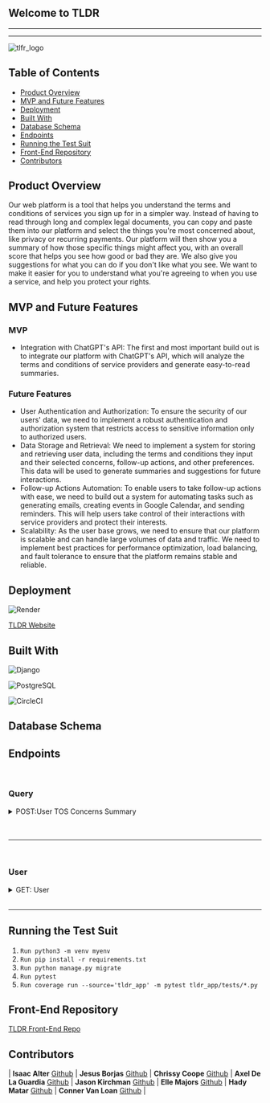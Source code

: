 ## Welcome to TLDR 

---

---

![tlfr_logo](https://github.com/TooLong-DidntRead/tldr_api/assets/113124260/94245722-0389-4ad1-9fa2-af8136e8368b)

## Table of Contents
- [Product Overview](#product-overview)
- [MVP and Future Features](#mvp-and-future-features)
- [Deployment](#deployment)
- [Built With](#built-with)
- [Database Schema](#database-schema)
- [Endpoints](#end-points)
- [Running the Test Suit](#running-the-test-suit)
- [Front-End Repository](#front-end-respository)
- [Contributors](#contributors)

## Product Overview

Our web platform is a tool that helps you understand the terms and conditions of services you sign up for in a simpler way. Instead of having to read through long and complex legal documents, you can copy and paste them into our platform and select the things you're most concerned about, like privacy or recurring payments. Our platform will then show you a summary of how those specific things might affect you, with an overall score that helps you see how good or bad they are. We also give you suggestions for what you can do if you don't like what you see. We want to make it easier for you to understand what you're agreeing to when you use a service, and help you protect your rights.

## MVP and Future Features

### MVP

* Integration with ChatGPT's API: The first and most important build out is to integrate our platform with ChatGPT's API, which will analyze the terms and conditions of service providers and generate easy-to-read summaries.

### Future Features

* User Authentication and Authorization: To ensure the security of our users' data, we need to implement a robust authentication and authorization system that restricts access to sensitive information only to authorized users.
* Data Storage and Retrieval: We need to implement a system for storing and retrieving user data, including the terms and conditions they input and their selected concerns, follow-up actions, and other preferences. This data will be used to generate summaries and suggestions for future interactions.
* Follow-up Actions Automation: To enable users to take follow-up actions with ease, we need to build out a system for automating tasks such as generating emails, creating events in Google Calendar, and sending reminders. This will help users take control of their interactions with service providers and protect their interests.
* Scalability: As the user base grows, we need to ensure that our platform is scalable and can handle large volumes of data and traffic. We need to implement best practices for performance optimization, load balancing, and fault tolerance to ensure that the platform remains stable and reliable.

## Deployment
![Render](https://img.shields.io/badge/Render-%46E3B7.svg?style=for-the-badge&logo=render&logoColor=white)

[TLDR Website](https://tldr-api.onrender.com/)

## Built With
![Django](https://img.shields.io/badge/django-%23092E20.svg?style=for-the-badge&logo=django&logoColor=white)

![PostgreSQL](https://img.shields.io/badge/PostgreSQL-316192?style=for-the-badge&logo=postgresql&logoColor=white)

![CircleCI](https://img.shields.io/badge/circleci-343434?style=for-the-badge&logo=circleci&logoColor=white)

## Database Schema

## Endpoints

<br>

### Query

<details>
  <summary>POST:User TOS Concerns Summary</summary>
  
  Request:
  
  ```JS
  POST /api/queries
  ```
  
  Params: 

  | Name | Requirement | Type | Description |
  | ----- | ----------- | -----| -------------- | 
  | `tos` | Required | string | Terms of Service
  | `concerns` | Optional | string | User Concerns

  <i>Note: </i>

  <br>

  Response: 

  | Result | Status |
  | ------- | ------| 
  | `Success` | 201 |
  | `Failure`| 401 |
  | `Internal Server Error` | 500 |


  ```JSON
{
    "data": [
        {
            "response": {
                "subscription": {
                    "impact": "The Netflix Terms of Use outlines the subscription service that allows members to access entertainment content over the Internet on certain Internet-connected TV's, computers and other devices. It also outlines the payment method that is charged for the subscription service.",
                    "actionable": "The Terms of Use outlines the steps that members must take to cancel their subscription service, as well as the steps that must be taken to ensure that the subscription service is not renewed after the cancellation.",
                    "ranking": 8
                }
            }
        },
        {
            "response": {
                "privacy": {
                    "impact": "Netflix Inc. states that they may collect personal information from members, including name, address, email address, payment information, and other information. They may also collect information about members' use of the service, such as the titles of movies and TV shows watched and the duration of the viewing session.",
                    "actionable": "Members can control the amount of personal information they provide to Netflix Inc. by adjusting their account settings. They can also control the amount of information Netflix Inc. collects about their use of the service by adjusting their privacy settings.",
                    "ranking": 8
                }
            }
        }
    ]
}
  ```
 </details>
 
 <br>
 
 </details>

<br>

---

<br>
<!-- need to finalize -->

### User

<details>
  <summary>GET: User</summary>
  
  <br>
  Request:

  ```JS
  GET /api/users
  ```

  Params: 

  | Name | Requirement | Type | Description |
  | ----- | ----------- | -----| -------------- | 
  | `username` | Required | string | Username

  Response: 

  | Result | Status |
  | ------- | ------| 
  | `Success` | 200 |
  | `Failure`| 401 |
  | `Internal Server Error` | 500 |


   ```JSON
  {
    "data": {
      "id": "1",
      "name": "user",
     {
  }
  ```
</details>

<br>

---

 ## Running the Test Suit
 
 1. `Run python3 -m venv myenv`
 1. `Run pip install -r requirements.txt`
 1. `Run python manage.py migrate`
 1. `Run pytest`
 1. `Run coverage run --source='tldr_app' -m pytest tldr_app/tests/*.py`
 
 ## Front-End Repository 
 
 [TLDR Front-End Repo](https://github.com/TooLong-DidntRead/tldr_fe)

 ## Contributors 

| **Isaac Alter** [Github](https://github.com/Isaac3924) | **Jesus Borjas** [Github](https://github.com/Jesusborjas006) | **Chrissy Coope** [Github](https://github.com/chrissycooper) | **Axel De La Guardia** [Github](https://github.com/axeldelaguardia) | **Jason Kirchman** [Github](https://github.com/kirch1) | **Elle Majors** [Github](https://github.com/Elle-M) | **Hady Matar** [Github](https://github.com/hadyematar23) | **Conner Van Loan** [Github](https://github.com/C-V-L) |
  



